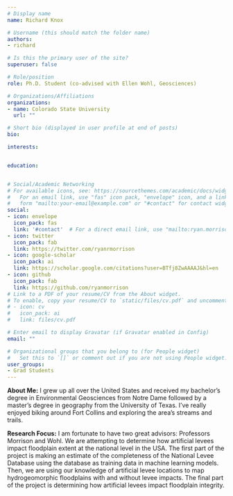 ```yaml
---
# Display name
name: Richard Knox

# Username (this should match the folder name)
authors:
- richard

# Is this the primary user of the site?
superuser: false

# Role/position
role: Ph.D. Student (co-advised with Ellen Wohl, Geosciences)

# Organizations/Affiliations
organizations:
- name: Colorado State University
  url: ""

# Short bio (displayed in user profile at end of posts)
bio:

interests:


education:


# Social/Academic Networking
# For available icons, see: https://sourcethemes.com/academic/docs/widgets/#icons
#   For an email link, use "fas" icon pack, "envelope" icon, and a link in the
#   form "mailto:your-email@example.com" or "#contact" for contact widget.
social:
- icon: envelope
  icon_pack: fas
  link: '#contact'  # For a direct email link, use "mailto:ryan.morrison@colostate.edu".
- icon: twitter
  icon_pack: fab
  link: https://twitter.com/ryanrmorrison
- icon: google-scholar
  icon_pack: ai
  link: https://scholar.google.com/citations?user=BTfj8ZwAAAAJ&hl=en
- icon: github
  icon_pack: fab
  link: https://github.com/ryanmorrison
# Link to a PDF of your resume/CV from the About widget.
# To enable, copy your resume/CV to `static/files/cv.pdf` and uncomment the lines below.  
# - icon: cv
#   icon_pack: ai
#   link: files/cv.pdf

# Enter email to display Gravatar (if Gravatar enabled in Config)
email: ""

# Organizational groups that you belong to (for People widget)
#   Set this to `[]` or comment out if you are not using People widget.  
user_groups:
- Grad Students
---
```


**About Me:** I grew up all over the United States and received my bachelor’s degree in Environmental Geosciences from Notre Dame followed by a master’s degree in geography from the University of Texas.  I’ve really enjoyed biking around Fort Collins and exploring the area’s streams and trails.   

**Research Focus:** I am fortunate to have two great advisors: Professors Morrison and Wohl.  We are attempting to determine how artificial levees impact floodplain extent at the national level in the USA.  The first part of the project is making an estimate of the completeness of the National Levee Database using the database as training data in machine learning models.  Then, we are using our knowledge of artificial levee locations to map hydrogeomorphic floodplains with and without levee impacts.  The final part of the project is determining how artificial levees impact floodplain integrity.  
